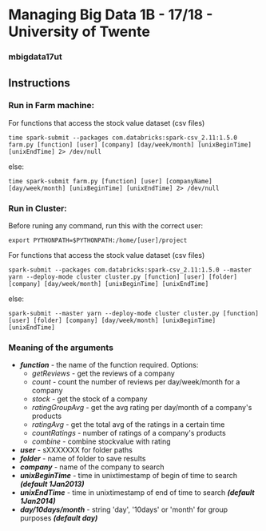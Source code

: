 # Managing Big Data 1B - 17/18 - University of Twente
### mbigdata17ut

## Instructions
### Run in Farm machine:
For functions that access the stock value dataset (csv files)
```
time spark-submit --packages com.databricks:spark-csv_2.11:1.5.0 farm.py [function] [user] [company] [day/week/month] [unixBeginTime] [unixEndTime] 2> /dev/null
```
else:
```
time spark-submit farm.py [function] [user] [companyName] [day/week/month] [unixBeginTime] [unixEndTime] 2> /dev/null
```
### Run in Cluster:
Before runing any command, run this with the correct user:
```
export PYTHONPATH=$PYTHONPATH:/home/[user]/project
```

For functions that access the stock value dataset (csv files)
```
spark-submit --packages com.databricks:spark-csv_2.11:1.5.0 --master yarn --deploy-mode cluster cluster.py [function] [user] [folder] [company] [day/week/month] [unixBeginTime] [unixEndTime]
```
else:
```
spark-submit --master yarn --deploy-mode cluster cluster.py [function] [user] [folder] [company] [day/week/month] [unixBeginTime] [unixEndTime]
```
### Meaning of the arguments
- ***function*** \- the name of the function required. Options:
  - *getReviews* \- get the reviews of a company
  - *count* \- count the number of reviews per day/week/month for a company
  - *stock* \- get the stock of a company
  - *ratingGroupAvg* \- get the avg rating per day/month of a company's products
  - *ratingAvg* \- get the total avg of the ratings in a certain time	
  - *countRatings* \- number of ratings of a company's products
  - *combine* \- combine stockvalue with rating
- ***user*** \- sXXXXXXX for folder paths
- ***folder*** \- name of folder to save results
- ***company*** \- name of the company to search
- ***unixBeginTime*** \- time in unixtimestamp of begin of time to search ***(default 1Jan2013)***
- ***unixEndTime*** \- time in unixtimestamp of end of time to search ***(default 1Jan2014)***
- ***day/10days/month*** \- string 'day', '10days' or 'month' for group purposes ***(default day)***

